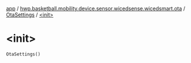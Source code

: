[app](../../index.md) / [hwp.basketball.mobility.device.sensor.wicedsense.wicedsmart.ota](../index.md) / [OtaSettings](index.md) / [&lt;init&gt;](.)

# &lt;init&gt;

`OtaSettings()`